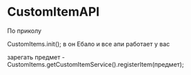 
# CustomItemAPI

По приколу


CustomItems.init(); в он Ебало и все апи работает у вас

зарегать предмет - CustomItems.getCustomItemService().registerItem(предмет);